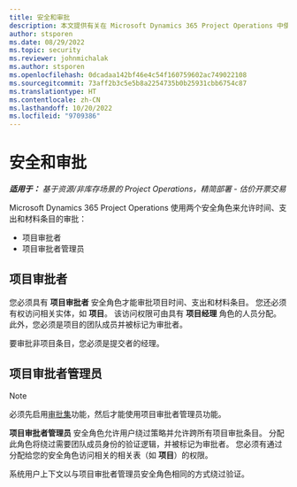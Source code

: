 ```yaml
---
title: 安全和审批
description: 本文提供有关在 Microsoft Dynamics 365 Project Operations 中使用审批的安全设置的信息。
author: stsporen
ms.date: 08/29/2022
ms.topic: security
ms.reviewer: johnmichalak
ms.author: stsporen
ms.openlocfilehash: 0dcadaa142bf46e4c54f160759602ac749022108
ms.sourcegitcommit: 73aff2b3c5e5b8a2254735b0b25931cbb6754c87
ms.translationtype: HT
ms.contentlocale: zh-CN
ms.lasthandoff: 10/20/2022
ms.locfileid: "9709386"
---
```

# <a name="security-and-approvals"></a>安全和审批

_**适用于：** 基于资源/非库存场景的 Project Operations，精简部署 - 估价开票交易_

Microsoft Dynamics 365 Project Operations 使用两个安全角色来允许时间、支出和材料条目的审批：

- 项目审批者
- 项目审批者管理员

## <a name="project-approver"></a>项目审批者

您必须具有 **项目审批者** 安全角色才能审批项目时间、支出和材料条目。 您还必须有权访问相关实体，如 **项目**。 该访问权限可由具有 **项目经理** 角色的人员分配。 此外，您必须是项目的团队成员并被标记为审批者。

要审批非项目条目，您必须是提交者的经理。

## <a name="project-approver-admin"></a>项目审批者管理员

> [!NOTE]
> 必须先启用[审批集](approval-sets.md)功能，然后才能使用项目审批者管理员功能。

**项目审批者管理员** 安全角色允许用户绕过策略并允许跨所有项目审批条目。 分配此角色将绕过需要团队成员身份的验证逻辑，并被标记为审批者。 您必须有通过分配给您的安全角色访问相关的相关表（如 **项目**）的权限。

系统用户上下文以与项目审批者管理员安全角色相同的方式绕过验证。
